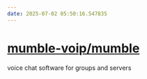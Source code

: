 ```yaml
---
date: 2025-07-02 05:50:16.547835
---
```


# [mumble-voip/mumble](https://github.com/mumble-voip/mumble)

voice chat software for groups and servers